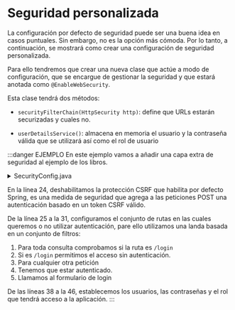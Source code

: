 # Seguridad personalizada

La configuración por defecto de seguridad puede ser una buena idea en casos puntuales. Sin embargo, no es la opción más cómoda. Por lo tanto, a continuación, se mostrará como crear una configuración de seguridad personalizada.

Para ello tendremos que crear una nueva clase que actúe a modo de configuración, que se encargue de gestionar la seguridad y que estará anotada como ``@EnableWebSecurity``.

Esta clase tendrá dos métodos:

* ``securityFilterChain(HttpSecurity http)``: define que URLs estarán securizadas y cuales no.

* ``userDetailsService()``: almacena en memoria el usuario y la contraseña válida que se utilizará así como el rol de usuario

:::danger EJEMPLO
En este ejemplo vamos a añadir una capa extra de seguridad al ejemplo de los libros.

<details>
<summary>SecurityConfig.java</summary>

```java {24-31,38-46} showLineNumbers
package com.jose.proyecto1;

import org.springframework.context.annotation.Bean;
import org.springframework.context.annotation.Configuration;
import org.springframework.security.config.Customizer;
import org.springframework.security.config.annotation.web.builders.HttpSecurity;
import org.springframework.security.config.annotation.web.configuration.EnableWebSecurity;
import org.springframework.security.config.annotation.web.configurers.AbstractHttpConfigurer;
import org.springframework.security.core.userdetails.User;
import org.springframework.security.core.userdetails.UserDetails;
import org.springframework.security.core.userdetails.UserDetailsService;
import org.springframework.security.crypto.factory.PasswordEncoderFactories;
import org.springframework.security.crypto.password.PasswordEncoder;
import org.springframework.security.provisioning.InMemoryUserDetailsManager;
import org.springframework.security.web.SecurityFilterChain;

@Configuration
@EnableWebSecurity
public class SecurityConfig {

    @Bean
    public SecurityFilterChain filterChain(HttpSecurity http) throws Exception {
        http
                .csrf(AbstractHttpConfigurer::disable)
                .authorizeHttpRequests(authRquest ->
                        authRquest.
                                requestMatchers("/login")
                                .permitAll()
                                .anyRequest()
                                .authenticated())
                .formLogin(Customizer.withDefaults());

        return http.build();
    }

    @Bean
    public UserDetailsService userDetailsService(PasswordEncoder passwordEncoder) {
        UserDetails user = User.withUsername("user")
                .password(passwordEncoder.encode("password"))
                .roles("USER")
                .build();

        UserDetails admin = User.withUsername("admin")
                .password(passwordEncoder.encode("admin"))
                .roles("USER", "ADMIN")
                .build();

        return new InMemoryUserDetailsManager(user, admin);
    }

    @Bean
    public PasswordEncoder passwordEncoder() {
        PasswordEncoder encoder = PasswordEncoderFactories.createDelegatingPasswordEncoder();
        return encoder;
    }
}
```
</details>

En la línea 24, deshabilitamos la protección CSRF que habilita por defecto Spring, es una medida de seguridad que agrega a las peticiones POST una autenticación basado en un token CSRF válido.

De la línea 25 a la 31, configuramos el conjunto de rutas en las cuales queremos o no utilizar autenticación, pare ello utilizamos una landa basada en un conjunto de filtros:

1. Para toda consulta comprobamos si la ruta es ``/login``
2. Si es ``/login`` permitimos el acceso sin autenticación.
3. Para cualquier otra petición
4. Tenemos que estar autenticado.
5. Llamamos al formulario de login

De las líneas 38 a la 46, establecemos los usuarios, las contraseñas y el rol que tendrá acceso a la aplicación.
:::